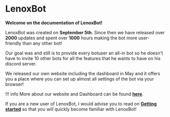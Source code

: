# LenoxBot

**Welcome on the documentation of LenoxBot!**

LenoxBot was created on **September 5th**. Since then we have released over **2000** updates and spent over **1000** hours making the bot more user-friendly than any other bot!

Our goal was and still is to provide every botuser an all-in bot so he doesn't have to invite 10 other bots for all the features that he wants to have on his discord server.

We released our own website including the dashboard in May and it offers you a place where you can set up almost all settings of the bot via your browser!

!!! info
    More about our website and Dashboard can be found **[here](https://docs.lenoxbot.com/General%20FAQ/Website/dashboard/)**.

If you are a new user of LenoxBot, I would advise you to read on **[Getting started](https://docs.lenoxbot.com/Getting%20started/)** so that you will quickly become familiar with LenoxBot!

